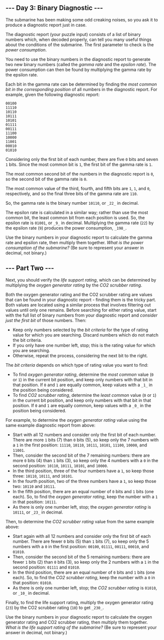 
## --- Day 3: Binary Diagnostic ---

The submarine has been making some  odd creaking noises, so you ask it to produce a diagnostic report just in case.

The diagnostic report (your puzzle input) consists of a list of binary numbers which, when decoded properly, can tell you many useful things about the conditions of the submarine. The first parameter to check is the  _power consumption_.

You need to use the binary numbers in the diagnostic report to generate two new binary numbers (called the  _gamma rate_  and the  _epsilon rate_). The power consumption can then be found by multiplying the gamma rate by the epsilon rate.

Each bit in the gamma rate can be determined by finding the  _most common bit in the corresponding position_  of all numbers in the diagnostic report. For example, given the following diagnostic report:

```
00100
11110
10110
10111
10101
01111
00111
11100
10000
11001
00010
01010

```

Considering only the first bit of each number, there are five  `0`  bits and seven  `1`  bits. Since the most common bit is  `1`, the first bit of the gamma rate is  `1`.

The most common second bit of the numbers in the diagnostic report is  `0`, so the second bit of the gamma rate is  `0`.

The most common value of the third, fourth, and fifth bits are  `1`,  `1`, and  `0`, respectively, and so the final three bits of the gamma rate are  `110`.

So, the gamma rate is the binary number  `10110`, or  `_22_`  in decimal.

The epsilon rate is calculated in a similar way; rather than use the most common bit, the least common bit from each position is used. So, the epsilon rate is  `01001`, or  `_9_`  in decimal. Multiplying the gamma rate (`22`) by the epsilon rate (`9`) produces the power consumption,  `_198_`.

Use the binary numbers in your diagnostic report to calculate the gamma rate and epsilon rate, then multiply them together.  _What is the power consumption of the submarine?_  (Be sure to represent your answer in decimal, not binary.)


## --- Part Two ---

Next, you should verify the  _life support rating_, which can be determined by multiplying the  _oxygen generator rating_  by the  _CO2 scrubber rating_.

Both the oxygen generator rating and the CO2 scrubber rating are values that can be found in your diagnostic report - finding them is the tricky part. Both values are located using a similar process that involves filtering out values until only one remains. Before searching for either rating value, start with the full list of binary numbers from your diagnostic report and  _consider just the first bit_  of those numbers. Then:

-   Keep only numbers selected by the  _bit criteria_  for the type of rating value for which you are searching. Discard numbers which do not match the bit criteria.
-   If you only have one number left, stop; this is the rating value for which you are searching.
-   Otherwise, repeat the process, considering the next bit to the right.

The  _bit criteria_  depends on which type of rating value you want to find:

-   To find  _oxygen generator rating_, determine the  _most common_  value (`0`  or  `1`) in the current bit position, and keep only numbers with that bit in that position. If  `0`  and  `1`  are equally common, keep values with a  `_1_`  in the position being considered.
-   To find  _CO2 scrubber rating_, determine the  _least common_  value (`0`  or  `1`) in the current bit position, and keep only numbers with that bit in that position. If  `0`  and  `1`  are equally common, keep values with a  `_0_`  in the position being considered.

For example, to determine the  _oxygen generator rating_  value using the same example diagnostic report from above:

-   Start with all 12 numbers and consider only the first bit of each number. There are more  `1`  bits (7) than  `0`  bits (5), so keep only the 7 numbers with a  `1`  in the first position:  `11110`,  `10110`,  `10111`,  `10101`,  `11100`,  `10000`, and  `11001`.
-   Then, consider the second bit of the 7 remaining numbers: there are more  `0`  bits (4) than  `1`  bits (3), so keep only the 4 numbers with a  `0`  in the second position:  `10110`,  `10111`,  `10101`, and  `10000`.
-   In the third position, three of the four numbers have a  `1`, so keep those three:  `10110`,  `10111`, and  `10101`.
-   In the fourth position, two of the three numbers have a  `1`, so keep those two:  `10110`  and  `10111`.
-   In the fifth position, there are an equal number of  `0`  bits and  `1`  bits (one each). So, to find the  _oxygen generator rating_, keep the number with a  `1`  in that position:  `10111`.
-   As there is only one number left, stop; the  _oxygen generator rating_  is  `10111`, or  `_23_`  in decimal.

Then, to determine the  _CO2 scrubber rating_  value from the same example above:

-   Start again with all 12 numbers and consider only the first bit of each number. There are fewer  `0`  bits (5) than  `1`  bits (7), so keep only the 5 numbers with a  `0`  in the first position:  `00100`,  `01111`,  `00111`,  `00010`, and  `01010`.
-   Then, consider the second bit of the 5 remaining numbers: there are fewer  `1`  bits (2) than  `0`  bits (3), so keep only the 2 numbers with a  `1`  in the second position:  `01111`  and  `01010`.
-   In the third position, there are an equal number of  `0`  bits and  `1`  bits (one each). So, to find the  _CO2 scrubber rating_, keep the number with a  `0`  in that position:  `01010`.
-   As there is only one number left, stop; the  _CO2 scrubber rating_  is  `01010`, or  `_10_`  in decimal.

Finally, to find the life support rating, multiply the oxygen generator rating (`23`) by the CO2 scrubber rating (`10`) to get  `_230_`.

Use the binary numbers in your diagnostic report to calculate the oxygen generator rating and CO2 scrubber rating, then multiply them together.  _What is the life support rating of the submarine?_  (Be sure to represent your answer in decimal, not binary.)
